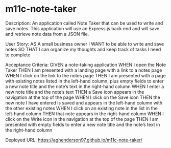 # m11c-note-taker

Description:
An application called Note Taker that can be used to write and save notes. This application will use an Express.js back end and will save and retrieve note data from a JSON file.

User Story:
AS A small business owner
I WANT to be able to write and save notes
SO THAT I can organize my thoughts and keep track of tasks I need to complete

Acceptance Criteria:
GIVEN a note-taking application
WHEN I open the Note Taker
THEN I am presented with a landing page with a link to a notes page
WHEN I click on the link to the notes page
THEN I am presented with a page with existing notes listed in the left-hand column, plus empty fields to enter a new note title and the note’s text in the right-hand column
WHEN I enter a new note title and the note’s text
THEN a Save icon appears in the navigation at the top of the page
WHEN I click on the Save icon
THEN the new note I have entered is saved and appears in the left-hand column with the other existing notes
WHEN I click on an existing note in the list in the left-hand column
THEN that note appears in the right-hand column
WHEN I click on the Write icon in the navigation at the top of the page
THEN I am presented with empty fields to enter a new note title and the note’s text in the right-hand column

Deployed URL:
https://aghenderson97.github.io/m11c-note-taker/
